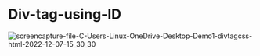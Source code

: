 # Div-tag-using-ID
![screencapture-file-C-Users-Linux-OneDrive-Desktop-Demo1-divtagcss-html-2022-12-07-15_30_30](https://user-images.githubusercontent.com/119597336/206148384-6d82015f-f672-4e71-9a79-d459535fde83.png)
